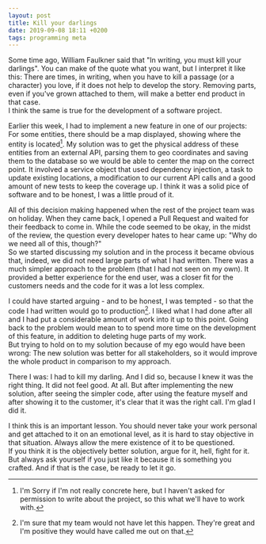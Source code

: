 ```yaml
---
layout: post
title: Kill your darlings
date: 2019-09-08 18:11 +0200
tags: programming meta
---
```


Some time ago, William Faulkner said that "In writing, you must kill your darlings". You can make of the quote what you want, but I interpret it like this: There are times, in writing, when you have to kill a passage (or a character) you love, if it does not help to develop the story. Removing parts, even if you've grown attached to them, will make a better end product in that case.  
I think the same is true for the development of a software project.

Earlier this week, I had to implement a new feature in one of our projects: For some entities, there should be a map displayed, showing where the entity is located[^1]. 
My solution was to get the physical address of these entities from an external API, parsing them to geo coordinates and saving them to the database so we would be able to center the map on the correct point.
It involved a service object that used dependency injection, a task to update existing locations, a modification to our current API calls and a good amount of new tests to keep the coverage up. I think it was a solid pice of software and to be honest, I was a little proud of it.

All of this decision making happened when the rest of the project team was on holiday.
When they came back, I opened a Pull Request and waited for their feedback to come in. While the code seemed to be okay, in the midst of the review, the question every developer hates to hear came up: "Why do we need all of this, though?"  
So we started discussing my solution and in the process it became obvious that, indeed, we did not need large parts of what I had written. There was a much simpler approach to the problem (that I had not seen on my own). It provided a better experience for the end user, was a closer fit for the customers needs and the code for it was a lot less complex.

I could have started arguing - and to be honest, I was tempted - so that the code I had written would go to production[^2]. I liked what I had done after all and I had put a considerable amount of work into it up to this point. Going back to the problem would mean to to spend more time on the development of this feature, in addition to deleting huge parts of my work.     
But trying to hold on to my solution because of my ego would have been wrong: The new solution was better for all stakeholders, so it would improve the whole product in comparison to my approach.

There I was: I had to kill my darling. And I did so, because I knew it was the right thing. It did not feel good. At all. But after implementing the new solution, after seeing the simpler code, after using the feature myself and after showing it to the customer, it's clear that it was the right call. I'm glad I did it.

I think this is an important lesson. You should never take your work personal and get attached to it on an emotional level, as it is hard to stay objective in that situation. Always allow the mere existence of it to be questioned.  
If you think it is the objectively better solution, argue for it, hell, fight for it. But always ask yourself if you just like it because it is something you crafted. And if that is the case, be ready to let it go.

[^1]: I'm Sorry if I'm not really concrete here, but I haven't asked for permission to write about the project, so this what we'll have to work with.
[^2]: I'm sure that my team would not have let this happen. They're great and I'm positive they would have called me out on that.
